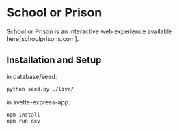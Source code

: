 # School or Prison

School or Prison is an interactive web experience available here[schoolprisons.com].

## Installation and Setup

in database/seed:
```bash
python seed.py ./live/
```
in svelte-express-app:
```bash
npm install
npm run dev
```
